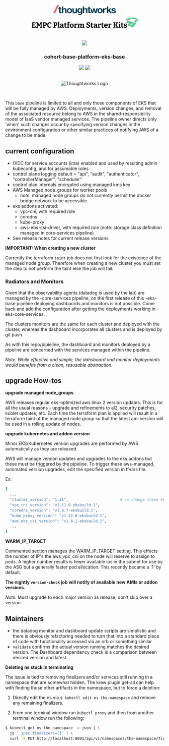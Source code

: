 <div align="center">
	<p>
		<img alt="Thoughtworks Logo" src="https://raw.githubusercontent.com/ThoughtWorks-DPS/static/master/thoughtworks_flamingo_wave.png?sanitize=true" width=200 />
    <br />
		<img alt="DPS Title" src="https://raw.githubusercontent.com/ThoughtWorks-DPS/static/master/EMPCPlatformStarterKitsImage.png?sanitize=true" width=350/>
	</p>
  <br />
  <a href="https://aws.amazon.com"><img src="https://img.shields.io/badge/-deployed-blank.svg?style=social&logo=amazon"></a>
  <br />
  <h3>cohort-base-platform-eks-base</h3>
  <a href="https://app.circleci.com/pipelines/github/ThoughtWorks-DPS/cohort-base-platform-eks-base"><img src="https://circleci.com/gh/ThoughtWorks-DPS/cohort-base-platform-eks-base.svg?style=shield"></a> <a href="https://opensource.org/licenses/MIT"><img src="https://img.shields.io/badge/license-MIT-blue.svg"></a>
</div>
<br />

<div align="center">
	<p>
		<img alt="Thoughtworks Logo" src="https://raw.githubusercontent.com/ThoughtWorks-DPS/lab-platform-eks/main/pipeline.png?sanitize=true" width=800 />
	</p>
</div>
<br />

This `base` pipeline is limited to all and only those components of EKS that will be fully managed by AWS. Deployments, version changes, and removal of the associated resource belong to AWS in the shared-responsibility model of IaaS vendor managed services. The pipeline owner directs only 'when' such changes occur by specifying version changes in the environment configuration or other similar practices of notifying AWS of a change to be made.  

## current configuration

* OIDC for service accounts (irsa) enabled and used by resulting admin kubeconfig, and for assumable roles
* control plane logging default = "api", "audit", "authenticator", "controllerManager", "scheduler"
* control plan internals encrypted using managed kms key
* AWS Managed node_groups for worker pools
  * _note._ managed node groups do not currently permit the docker bridge network to be accessible.
* eks addons activated:
  * vpc-cni, with required role
  * coredns
  * kube-proxy
  * aws-ebs-csi-driver, with required role (note: storage class definition managed in core-services pipeline)
* See release notes for current release versions

**IMPORTANT: When creating a new cluster**

Currently the terraform `taint` job does not first look for the existence of the managed node group. Therefore when creating a new cluster you must set the step to not perform the taint else the job will fail.  

### Radiators and Monitors

Given that the observability agents (datadog is used by the lab) are managed by the -core-services pipeline, on the first release of this -eks-base pipeline deploying dashbaords and monitors is not possible. Come back and add the configuration after getting the deployments working in -eks-core-services.  

The clusters monitors are the same for each cluster and deployed with the cluster, whereas the dashboard incorporates all clusters and is deployed by git push.  

As with this repo/pipieline, the dashboard and monitors deployed by a pipeline are concerned with the services managed within the pipeline.

_Note. While effective and simple, the dahsboard and monitor deployments would benefits from a clean, resusable abstraction._  

## upgrade How-tos

**upgrade managed node_groups**

AWS releases regular eks-optimized aws linux 2 version updates. This is for all the usual reasons - upgrade and refinements to al2, security patches, kublet updates, etc. Each time the terraform plan is applied will result in a terraform taint of the managed node group so that the latest ami version will be used in a rolling update of nodes.  

**upgrade kubernetes and addon version**

Minor EKS/Kubernetes version upgrades are performed by AWS automatically as they are released.  

AWS will manage version updates and upgrades to the eks addons but these must be triggered by the pipeline. To trigger these aws-managed, automated version upgrades, edit the specified version in tfvars file.  

Ex:
```bash
{
  ...
  "cluster_version": "1.21",                       # <= change these eks or addon versions to trigger aws managed upgrade
  "vpc_cni_version": "v1.11.0-eksbuild.1",
  "coredns_version": "v1.8.7-eksbuild.1",
  "kube_proxy_version": "v1.22.6-eksbuild.1",
  "aws_ebs_csi_version": "v1.6.1-eksbuild.1",
  ...
}
```


**WARM_IP_TARGET**  

Commented section manages the WARM_IP_TARGET setting. This effects the number of IP's the aws_vpc_cni on the node will reserve to assign to pods. A higher number results is fewer available ips in the subnet for use by the ASG but a generally faster pod allocation. This recently became a '1' by default.  

**The nightly `version-check` job will notify of available new AMIs or addon versions.**  

_Note._ Must upgrade to each major version as release; don't skip over a version.  

## Maintainers

- the datadog monitor and dashboard update scripts are simplistic and there is obviously refactoring needed to turn that into a standard piece of code with functionality accessed via an orb or something similar
- `validate` confirms the actual version running matches the desired version. The Dashboard dependency check is a comparison between desired version and latest.

**Deleting ns stuck in terminating**  

The issue is tied to removing finalizers and/or services still running in a namespace that are somewhat hidden. The krew plugin get-all can help with finding those other artifacts in the namespace, but to force a deletion:  

1. Directly edit the ns via `$ kubectl edit ns the-namespace` and remove any remaining finalizers.  

2. From one terminal window run `kubectl proxy` and then from another terminal window run the following:
```bash
$ kubectl get ns the-namespace -o json | \
  jq '.spec.finalizers=[]' | \
  curl -X PUT http://localhost:8001/api/v1/namespaces/the-namespace/finalize -H "Content-Type: application/json" --data @-
```

